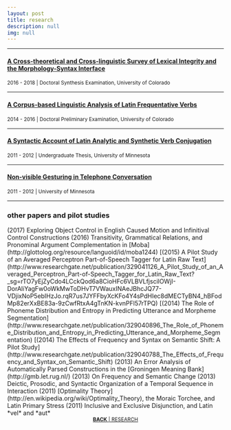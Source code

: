 ```yaml
---
layout: post
title: research
description: null
img: null
---
```


***
<sub></sub>
<h4><a href="http://www.researchgate.net/publication/328773017_A_Cross-theoretical_and_Cross-linguistic_Survey_of_Lexical_Integrity_and_the_Morphology-Syntax_Interface">A Cross-theoretical and Cross-linguistic Survey of Lexical Integrity and the Morphology-Syntax Interface</a></h4>
<sup>2016 - 2018 | Doctoral Synthesis Examination, University of Colorado</sup>

***
<sub></sub>
<h4><a href="http://www.researchgate.net/publication/329019387_A_Corpus-based_Linguistic_Analysis_of_Latin_Frequentative_Verbs">A Corpus-based Linguistic Analysis of Latin Frequentative Verbs</a></h4>
<sup>2014 - 2016 | Doctoral Preliminary Examination, University of Colorado</sup>

***
<sub></sub>
<h4><a href="http://www.researchgate.net/publication/328917117_A_Syntactic_Account_of_Latin_Verb_Conjugation">A Syntactic Account of Latin Analytic and Synthetic Verb Conjugation</a></h4>
<sup>2011 - 2012 | Undergraduate Thesis, University of Minnesota</sup>

***
<sub></sub>
<h4><a href="http://www.researchgate.net/publication/328878301_Non-visible_Gesturing_in_Telephone_Conversation">Non-visible Gesturing in Telephone Conversation</a></h4>
<sup>2011 - 2012 | University of Minnesota</sup>

***
<sub></sub>
<h3>other papers and pilot studies</h3>
<p></p> 
(2017) Exploring Object Control in English Caused Motion and Infinitival Control Constructions
<sub></sub>  
(2016) Transitivity, Grammatical Relations, and Pronominal Argument Complementation in [Moba](http://glottolog.org/resource/languoid/id/moba1244)  
<sup></sup>
[(2015) A Pilot Study of an Averaged Perceptron Part-of-Speech Tagger for Latin Raw Text](http://www.researchgate.net/publication/329041126_A_Pilot_Study_of_an_Averaged_Perceptron_Part-of-Speech_Tagger_for_Latin_Raw_Text?_sg=rTO7yEjZyCdo4LCckQod6a8CioHFc6VLBVLfjscilOWjI-DorAliYagFw0oWkMwToDHvT7VWauxINAeJBhcJQ77-VDjixNoP5ebIHzJo.rqR7us7JYFFbyXcKFo4Y4sPdHIec8dMECTyBN4_hBFodMp82erXxBE83a-9zCwfRtxA4gTnKN-kvnPFl57rTPQ)  
<sup></sup>
[(2014) The Role of Phoneme Distribution and Entropy in Predicting Utterance and Morpheme Segmentation](http://www.researchgate.net/publication/329040896_The_Role_of_Phoneme_Distribution_and_Entropy_in_Predicting_Utterance_and_Morpheme_Segmentation)  
<sup></sup>
[(2014) The Effects of Frequency and Syntax on Semantic Shift: A Pilot Study](http://www.researchgate.net/publication/329040788_The_Effects_of_Frequency_and_Syntax_on_Semantic_Shift)  
<sup></sup>
(2013) An Error Analysis of Automatically Parsed Constructions in the [Groningen Meaning Bank](http://gmb.let.rug.nl/)  
<sup></sup>
(2013) On Frequency and Semantic Change  
<sup></sup>
(2013) Deictic, Prosodic, and Syntactic Organization of a Temporal Sequence in Interaction  
<sup></sup>
(2011) [Optimality Theory](http://en.wikipedia.org/wiki/Optimality_Theory), the Moraic Torchee, and Latin Primary Stress  
<sup></sup>
(2011) Inclusive and Exclusive Disjunction, and Latin *vel* and *aut*  

<br/>

<center><sup><a href="http://jared-desjardins.github.io/pages/3_research/"><b>BACK</b> | RESEARCH</a></sup></center>

